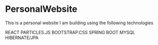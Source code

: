 # PersonalWebsite


This is a personal website I am building using the following technologies


REACT
PARTICLES.JS
BOOTSTRAP.CSS
SPRING BOOT
MYSQL
HIBERNATE/JPA
